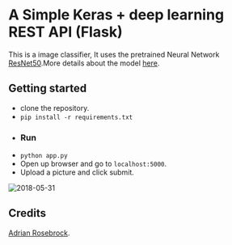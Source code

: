 # A Simple Keras + deep learning REST API (Flask)
This is a image classifier, It uses the pretrained Neural Network [ResNet50](https://keras.io/applications/#resnet50).More details about the model [here](https://blog.keras.io/building-a-simple-keras-deep-learning-rest-api.html).

## Getting started
* clone the repository.
* `pip install -r requirements.txt`
* ### Run
* `python app.py`
* Open up browser and go to `localhost:5000`.
* Upload a picture and click submit.

![2018-05-31](https://user-images.githubusercontent.com/30196830/40755603-ab1ac05c-649c-11e8-8d25-68acf9d89b3d.png)


## Credits
[Adrian Rosebrock](https://github.com/jrosebr1/simple-keras-rest-api).
